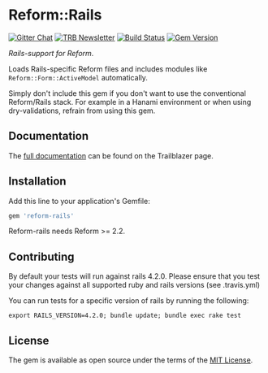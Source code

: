 # Reform::Rails

[![Gitter Chat](https://badges.gitter.im/trailblazer/chat.svg)](https://gitter.im/trailblazer/chat)
[![TRB Newsletter](https://img.shields.io/badge/TRB-newsletter-lightgrey.svg)](http://trailblazer.to/newsletter/)
[![Build
Status](https://travis-ci.org/trailblazer/reform-rails.svg)](https://travis-ci.org/trailblazer/reform-rails)
[![Gem Version](https://badge.fury.io/rb/reform-rails.svg)](http://badge.fury.io/rb/reform-rails)

_Rails-support for Reform_.

Loads Rails-specific Reform files and includes modules like `Reform::Form::ActiveModel` automatically.

Simply don't include this gem if you don't want to use the conventional Reform/Rails stack. For example in a Hanami environment or when using dry-validations, refrain from using this gem.

## Documentation

The [full documentation](http://trailblazer.to/gems/reform/#reform-rails) can be found on the Trailblazer page.

## Installation

Add this line to your application's Gemfile:

```ruby
gem 'reform-rails'
```

Reform-rails needs Reform >= 2.2.

## Contributing

By default your tests will run against rails 4.2.0.
Please ensure that you test your changes against all supported ruby and rails versions (see .travis.yml)

You can run tests for a specific version of rails by running the following:

`export RAILS_VERSION=4.2.0; bundle update; bundle exec rake test`

## License

The gem is available as open source under the terms of the [MIT License](http://opensource.org/licenses/MIT).

